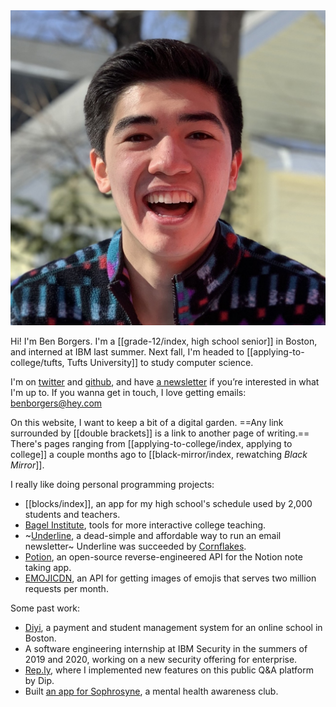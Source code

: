 <img src="/assets/me.jpg" alt="" class="h-24 w-24 rounded-full">

Hi! I'm Ben Borgers. I'm a [[grade-12/index, high school senior]] in Boston, and interned at IBM last summer. Next fall, I'm headed to [[applying-to-college/tufts, Tufts University]] to study computer science.

I'm on [twitter](https://twitter.com/benborgers) and [github](https://github.com/benborgers), and have [a newsletter](https://cornflakes.app/subscribe/0c199cfb-75d7-40ff-8866-f0e77d0b7072) if you’re interested in what I'm up to. If you wanna get in touch, I love getting emails: benborgers@hey.com

On this website, I want to keep a bit of a digital garden. ==Any link surrounded by [\[double brackets]] is a link to another page of writing.== There's pages ranging from [[applying-to-college/index, applying to college]] a couple months ago to [[black-mirror/index, rewatching _Black Mirror_]].

I really like doing personal programming projects:

- [[blocks/index]], an app for my high school's schedule used by 2,000 students and teachers.
- [Bagel Institute](https://bagel.institute), tools for more interactive college teaching.
- ~[Underline](https://underline.email), a dead-simple and affordable way to run an email newsletter~ Underline was succeeded by [Cornflakes](https://cornflakes.app).
- [Potion](https://github.com/benborgers/potion), an open-source reverse-engineered API for the Notion note taking app.
- [EMOJICDN](https://emojicdn.elk.sh), an API for getting images of emojis that serves two million requests per month.

Some past work:

- [Diyi](https://diyiboston.com), a payment and student management system for an online school in Boston.
- A software engineering internship at IBM Security in the summers of 2019 and 2020, working on a new security offering for enterprise.
- [Rep.ly](https://rep.ly), where I implemented new features on this public Q&A platform by Dip.
- Built [an app for Sophrosyne](https://sophrosyne.now.sh), a mental health awareness club.
